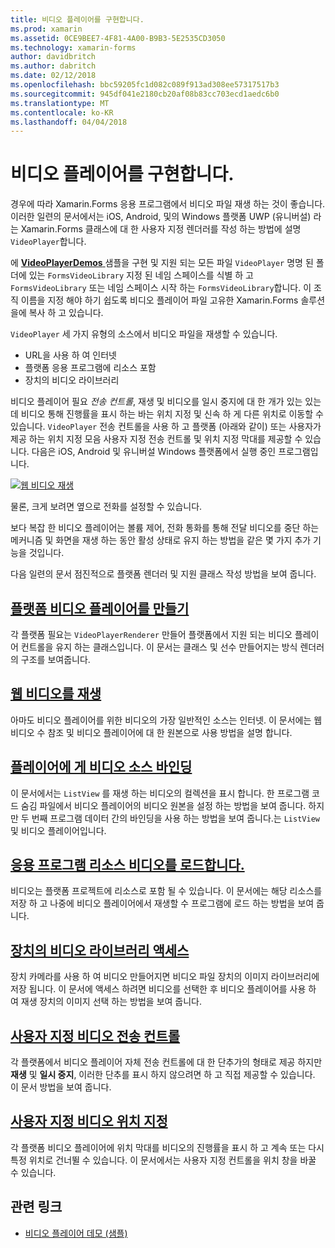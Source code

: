 ```yaml
---
title: 비디오 플레이어를 구현합니다.
ms.prod: xamarin
ms.assetid: 0CE9BEE7-4F81-4A00-B9B3-5E2535CD3050
ms.technology: xamarin-forms
author: davidbritch
ms.author: dabritch
ms.date: 02/12/2018
ms.openlocfilehash: bbc59205fc1d082c089f913ad308ee57317517b3
ms.sourcegitcommit: 945df041e2180cb20af08b83cc703ecd1aedc6b0
ms.translationtype: MT
ms.contentlocale: ko-KR
ms.lasthandoff: 04/04/2018
---
```

# <a name="implementing-a-video-player"></a>비디오 플레이어를 구현합니다.

경우에 따라 Xamarin.Forms 응용 프로그램에서 비디오 파일 재생 하는 것이 좋습니다. 이러한 일련의 문서에서는 iOS, Android, 및의 Windows 플랫폼 UWP (유니버설) 라는 Xamarin.Forms 클래스에 대 한 사용자 지정 렌더러를 작성 하는 방법에 설명 `VideoPlayer`합니다.

에 [ **VideoPlayerDemos** ](https://developer.xamarin.com/samples/xamarin-forms/customrenderers/VideoPlayerDemos/) 샘플을 구현 및 지원 되는 모든 파일 `VideoPlayer` 명명 된 폴더에 있는 `FormsVideoLibrary` 지정 된 네임 스페이스를 식별 하 고 `FormsVideoLibrary` 또는 네임 스페이스 시작 하는 `FormsVideoLibrary`합니다. 이 조직 이름을 지정 해야 하기 쉽도록 비디오 플레이어 파일 고유한 Xamarin.Forms 솔루션을에 복사 하 고 있습니다.

`VideoPlayer` 세 가지 유형의 소스에서 비디오 파일을 재생할 수 있습니다.

- URL을 사용 하 여 인터넷
- 플랫폼 응용 프로그램에 리소스 포함
- 장치의 비디오 라이브러리

비디오 플레이어 필요 *전송 컨트롤*, 재생 및 비디오를 일시 중지에 대 한 개가 있는 있는데 비디오 통해 진행률을 표시 하는 바는 위치 지정 및 신속 하 게 다른 위치로 이동할 수 있습니다. `VideoPlayer` 전송 컨트롤을 사용 하 고 플랫폼 (아래와 같이) 또는 사용자가 제공 하는 위치 지정 모음 사용자 지정 전송 컨트롤 및 위치 지정 막대를 제공할 수 있습니다. 다음은 iOS, Android 및 유니버설 Windows 플랫폼에서 실행 중인 프로그램입니다.

[![웹 비디오 재생](web-videos-images/playwebvideo-small.png "웹 비디오 재생")](web-videos-images/playwebvideo-large.png#lightbox "웹 비디오 재생")

물론, 크게 보려면 옆으로 전화를 설정할 수 있습니다.

보다 복잡 한 비디오 플레이어는 볼륨 제어, 전화 통화를 통해 전달 비디오를 중단 하는 메커니즘 및 화면을 재생 하는 동안 활성 상태로 유지 하는 방법을 같은 몇 가지 추가 기능을 것입니다.

다음 일련의 문서 점진적으로 플랫폼 렌더러 및 지원 클래스 작성 방법을 보여 줍니다.

## <a name="creating-the-platform-video-playersplayer-creationmd"></a>[플랫폼 비디오 플레이어를 만들기](player-creation.md)

각 플랫폼 필요는 `VideoPlayerRenderer` 만들어 플랫폼에서 지원 되는 비디오 플레이어 컨트롤을 유지 하는 클래스입니다. 이 문서는 클래스 및 선수 만들어지는 방식 렌더러의 구조를 보여줍니다.

## <a name="playing-a-web-videoweb-videosmd"></a>[웹 비디오를 재생](web-videos.md)

아마도 비디오 플레이어를 위한 비디오의 가장 일반적인 소스는 인터넷. 이 문서에는 웹 비디오 수 참조 및 비디오 플레이어에 대 한 원본으로 사용 방법을 설명 합니다.

## <a name="binding-video-sources-to-the-playersource-bindingsmd"></a>[플레이어에 게 비디오 소스 바인딩](source-bindings.md)

이 문서에서는 `ListView` 를 재생 하는 비디오의 컬렉션을 표시 합니다. 한 프로그램 코드 숨김 파일에서 비디오 플레이어의 비디오 원본을 설정 하는 방법을 보여 줍니다. 하지만 두 번째 프로그램 데이터 간의 바인딩을 사용 하는 방법을 보여 줍니다.는 `ListView` 및 비디오 플레이어입니다.

## <a name="loading-application-resource-videosloading-resourcesmd"></a>[응용 프로그램 리소스 비디오를 로드합니다.](loading-resources.md)

비디오는 플랫폼 프로젝트에 리소스로 포함 될 수 있습니다. 이 문서에는 해당 리소스를 저장 하 고 나중에 비디오 플레이어에서 재생할 수 프로그램에 로드 하는 방법을 보여 줍니다.

## <a name="accessing-the-devices-video-libraryaccessing-librarymd"></a>[장치의 비디오 라이브러리 액세스](accessing-library.md)

장치 카메라를 사용 하 여 비디오 만들어지면 비디오 파일 장치의 이미지 라이브러리에 저장 됩니다. 이 문서에 액세스 하려면 비디오를 선택한 후 비디오 플레이어를 사용 하 여 재생 장치의 이미지 선택 하는 방법을 보여 줍니다.

## <a name="custom-video-transport-controlscustom-transportmd"></a>[사용자 지정 비디오 전송 컨트롤](custom-transport.md)

각 플랫폼에서 비디오 플레이어 자체 전송 컨트롤에 대 한 단추가의 형태로 제공 하지만 **재생** 및 **일시 중지**, 이러한 단추를 표시 하지 않으려면 하 고 직접 제공할 수 있습니다. 이 문서 방법을 보여 줍니다.

## <a name="custom-video-positioningcustom-positioningmd"></a>[사용자 지정 비디오 위치 지정](custom-positioning.md)

각 플랫폼 비디오 플레이어에 위치 막대를 비디오의 진행률을 표시 하 고 계속 또는 다시 특정 위치로 건너뛸 수 있습니다. 이 문서에서는 사용자 지정 컨트롤을 위치 창을 바꿀 수 있습니다.





## <a name="related-links"></a>관련 링크

- [비디오 플레이어 데모 (샘플)](https://developer.xamarin.com/samples/xamarin-forms/customrenderers/VideoPlayerDemos/)
